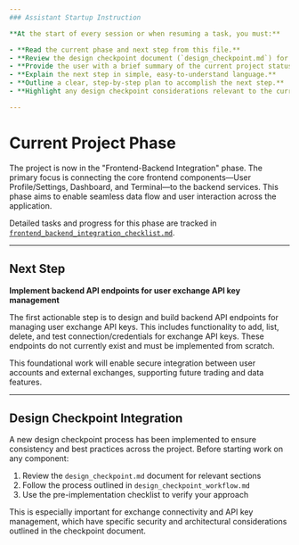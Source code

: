 ```yaml
---
### Assistant Startup Instruction

**At the start of every session or when resuming a task, you must:**

- **Read the current phase and next step from this file.**
- **Review the design checkpoint document (`design_checkpoint.md`) for relevant sections.**
- **Provide the user with a brief summary of the current project status.**
- **Explain the next step in simple, easy-to-understand language.**
- **Outline a clear, step-by-step plan to accomplish the next step.**
- **Highlight any design checkpoint considerations relevant to the current task.**

---
```


# Current Project Phase

The project is now in the "Frontend-Backend Integration" phase. The primary focus is connecting the core frontend components—User Profile/Settings, Dashboard, and Terminal—to the backend services. This phase aims to enable seamless data flow and user interaction across the application.

Detailed tasks and progress for this phase are tracked in [`frontend_backend_integration_checklist.md`](./frontend_backend_integration_checklist.md).

---

## Next Step

**Implement backend API endpoints for user exchange API key management**

The first actionable step is to design and build backend API endpoints for managing user exchange API keys. This includes functionality to add, list, delete, and test connection/credentials for exchange API keys. These endpoints do not currently exist and must be implemented from scratch.

This foundational work will enable secure integration between user accounts and external exchanges, supporting future trading and data features.

---

## Design Checkpoint Integration

A new design checkpoint process has been implemented to ensure consistency and best practices across the project. Before starting work on any component:

1. Review the `design_checkpoint.md` document for relevant sections
2. Follow the process outlined in `design_checkpoint_workflow.md`
3. Use the pre-implementation checklist to verify your approach

This is especially important for exchange connectivity and API key management, which have specific security and architectural considerations outlined in the checkpoint document.
